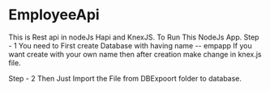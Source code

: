 # EmployeeApi
This is Rest api in nodeJs Hapi and KnexJS.
To Run This NodeJs App.
Step - 1
You need to First create Database with having name -- empapp
If you want create with your own name then after creation make change in knex.js file.

Step - 2
Then Just Import the File from DBExpoort folder to database.
